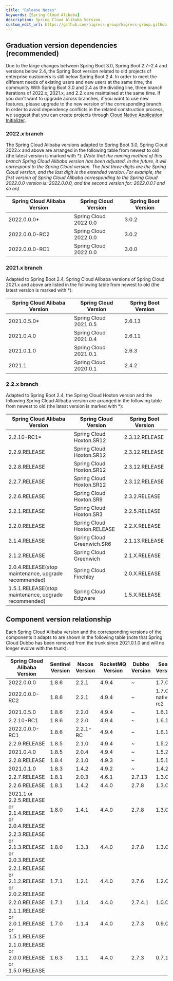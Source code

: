 ```yaml
---
title: "Release Notes"
keywords: [Spring Cloud Alibaba]
description: Spring Cloud Alibaba Version.
custom_edit_url: https://github.com/higress-group/higress-group.github.io/blob/main/i18n/zh-cn/docusaurus-plugin-content-docs/current/overview/terminology.md
---
```


## Graduation version dependencies (recommended)

Due to the large changes between Spring Boot 3.0, Spring Boot 2.7~2.4 and versions below 2.4, the Spring Boot version related to old projects of enterprise customers is still below Spring Boot 2.4. In order to meet the different needs of existing users and new users at the same time, the community With Spring Boot 3.0 and 2.4 as the dividing line, three branch iterations of 2022.x, 2021.x, and 2.2.x are maintained at the same time. If you don't want to upgrade across branches, if you want to use new features, please upgrade to the new version of the corresponding branch.
In order to avoid dependency conflicts in the related construction process, we suggest that you can create projects through [Cloud Native Application Initializer](https://start.aliyun.com).

### 2022.x branch

The Spring Cloud Alibaba versions adapted to Spring Boot 3.0, Spring Cloud 2022.x and above are arranged in the following table from newest to old (the latest version is marked with \*): _(Note that the naming method of this branch Spring Cloud Alibaba version has been adjusted. In the future, it will correspond to the Spring Cloud version. The first three digits are the Spring Cloud version, and the last digit is the extended version. For example, the first version of Spring Cloud Alibaba corresponding to the Spring Cloud 2022.0.0 version is: 2022.0.0.0, and the second version for: 2022.0.0.1 and so on)_

| Spring Cloud Alibaba Version | Spring Cloud Version  | Spring Boot Version |
| ---------------------------- | --------------------- | ------------------- |
| 2022.0.0.0\*                 | Spring Cloud 2022.0.0 | 3.0.2               |
| 2022.0.0.0-RC2               | Spring Cloud 2022.0.0 | 3.0.2               |
| 2022.0.0.0-RC1               | Spring Cloud 2022.0.0 | 3.0.0               |

### 2021.x branch

Adapted to Spring Boot 2.4, Spring Cloud Alibaba versions of Spring Cloud 2021.x and above are listed in the following table from newest to old (the latest version is marked with \*):

| Spring Cloud Alibaba Version | Spring Cloud Version  | Spring Boot Version |
| ---------------------------- | --------------------- | ------------------- |
| 2021.0.5.0\*                 | Spring Cloud 2021.0.5 | 2.6.13              |
| 2021.0.4.0                   | Spring Cloud 2021.0.4 | 2.6.11              |
| 2021.0.1.0                   | Spring Cloud 2021.0.1 | 2.6.3               |
| 2021.1                       | Spring Cloud 2020.0.1 | 2.4.2               |

### 2.2.x branch

Adapted to Spring Boot 2.4, the Spring Cloud Hoxton version and the following Spring Cloud Alibaba version are arranged in the following table from newest to old (the latest version is marked with \*):

| Spring Cloud Alibaba Version                         | Spring Cloud Version        | Spring Boot Version |
| ---------------------------------------------------- | --------------------------- | ------------------- |
| 2.2.10-RC1\*                                         | Spring Cloud Hoxton.SR12    | 2.3.12.RELEASE      |
| 2.2.9.RELEASE                                        | Spring Cloud Hoxton.SR12    | 2.3.12.RELEASE      |
| 2.2.8.RELEASE                                        | Spring Cloud Hoxton.SR12    | 2.3.12.RELEASE      |
| 2.2.7.RELEASE                                        | Spring Cloud Hoxton.SR12    | 2.3.12.RELEASE      |
| 2.2.6.RELEASE                                        | Spring Cloud Hoxton.SR9     | 2.3.2.RELEASE       |
| 2.2.1.RELEASE                                        | Spring Cloud Hoxton.SR3     | 2.2.5.RELEASE       |
| 2.2.0.RELEASE                                        | Spring Cloud Hoxton.RELEASE | 2.2.X.RELEASE       |
| 2.1.4.RELEASE                                        | Spring Cloud Greenwich.SR6  | 2.1.13.RELEASE      |
| 2.1.2.RELEASE                                        | Spring Cloud Greenwich      | 2.1.X.RELEASE       |
| 2.0.4.RELEASE(stop maintenance, upgrade recommended) | Spring Cloud Finchley       | 2.0.X.RELEASE       |
| 1.5.1.RELEASE(stop maintenance, upgrade recommended) | Spring Cloud Edgware        | 1.5.X.RELEASE       |

## Component version relationship

Each Spring Cloud Alibaba version and the corresponding versions of the components it adapts to are shown in the following table (note that Spring Cloud Dubbo has been removed from the trunk since 2021.0.1.0 and will no longer evolve with the trunk):

| Spring Cloud Alibaba Version                              | Sentinel Version | Nacos Version | RocketMQ Version | Dubbo Version | Seata Version    |
| --------------------------------------------------------- | ---------------- | ------------- | ---------------- | ------------- | ---------------- |
| 2022.0.0.0                                                | 1.8.6            | 2.2.1         | 4.9.4            | ~             | 1.7.0            |
| 2022.0.0.0-RC2                                            | 1.8.6            | 2.2.1         | 4.9.4            | ~             | 1.7.0-native-rc2 |
| 2021.0.5.0                                                | 1.8.6            | 2.2.0         | 4.9.4            | ~             | 1.6.1            |
| 2.2.10-RC1                                                | 1.8.6            | 2.2.0         | 4.9.4            | ~             | 1.6.1            |
| 2022.0.0.0-RC1                                            | 1.8.6            | 2.2.1-RC      | 4.9.4            | ~             | 1.6.1            |
| 2.2.9.RELEASE                                             | 1.8.5            | 2.1.0         | 4.9.4            | ~             | 1.5.2            |
| 2021.0.4.0                                                | 1.8.5            | 2.0.4         | 4.9.4            | ~             | 1.5.2            |
| 2.2.8.RELEASE                                             | 1.8.4            | 2.1.0         | 4.9.3            | ~             | 1.5.1            |
| 2021.0.1.0                                                | 1.8.3            | 1.4.2         | 4.9.2            | ~             | 1.4.2            |
| 2.2.7.RELEASE                                             | 1.8.1            | 2.0.3         | 4.6.1            | 2.7.13        | 1.3.0            |
| 2.2.6.RELEASE                                             | 1.8.1            | 1.4.2         | 4.4.0            | 2.7.8         | 1.3.0            |
| 2021.1 or 2.2.5.RELEASE or 2.1.4.RELEASE or 2.0.4.RELEASE | 1.8.0            | 1.4.1         | 4.4.0            | 2.7.8         | 1.3.0            |
| 2.2.3.RELEASE or 2.1.3.RELEASE or 2.0.3.RELEASE           | 1.8.0            | 1.3.3         | 4.4.0            | 2.7.8         | 1.3.0            |
| 2.2.1.RELEASE or 2.1.2.RELEASE or 2.0.2.RELEASE           | 1.7.1            | 1.2.1         | 4.4.0            | 2.7.6         | 1.2.0            |
| 2.2.0.RELEASE                                             | 1.7.1            | 1.1.4         | 4.4.0            | 2.7.4.1       | 1.0.0            |
| 2.1.1.RELEASE or 2.0.1.RELEASE or 1.5.1.RELEASE           | 1.7.0            | 1.1.4         | 4.4.0            | 2.7.3         | 0.9.0            |
| 2.1.0.RELEASE or 2.0.0.RELEASE or 1.5.0.RELEASE           | 1.6.3            | 1.1.1         | 4.4.0            | 2.7.3         | 0.7.1            |
